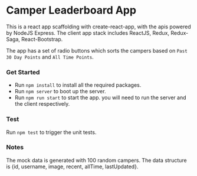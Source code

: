 # Camper Leaderboard App

This is a react app scaffolding with create-react-app, with the apis powered by
NodeJS Express. The client app stack includes ReactJS, Redux, Redux-Saga, React-Bootstrap.

The app has a set of radio buttons which sorts the campers based on `Past 30 Day Points` and `All Time Points`.

### Get Started

- Run `npm install` to install all the required packages.
- Run `npm server` to boot up the server.
- Run `npm run start` to start the app.
  you will need to run the server and the client respectively.

### Test

Run `npm test` to trigger the unit tests.

### Notes

The mock data is generated with 100 random campers. The data structure is {id,
username, image, recent, allTime, lastUpdated}.
